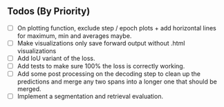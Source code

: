 ## Todos (By Priority)

- [ ] On plotting function, exclude step / epoch plots + add horizontal lines for maximum, min and averages maybe.
- [ ] Make visualizations only save forward output without .html visualizations
- [ ] Add IoU variant of the loss.
- [ ] Add tests to make sure 100% the loss is correctly working.
- [ ] Add some post processing on the decoding step to clean up the predictions and merge any two spans into a longer one that should be merged.
- [ ] Implement a segmentation and retrieval evaluation.
